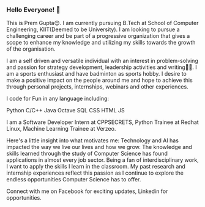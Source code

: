 ### Hello Everyone! 👋

<!--
**premgupta07/premgupta07** is a ✨ _special_ ✨ repository because its `README.md` (this file) appears on your GitHub profile.

Here are some ideas to get you started:

- 🔭 I’m currently working on ...
- 🌱 I’m currently learning ...
- 👯 I’m looking to collaborate on ...
- 🤔 I’m looking for help with ...
- 💬 Ask me about ...
- 📫 How to reach me: ...
- 😄 Pronouns: ...
- ⚡ Fun fact: ...
-->

This is Prem Gupta😊. I am currently pursuing B.Tech at School of Computer Engineering, KIIT(Deemed to be University). I am looking to pursue a challenging career and be part of a progressive organization that gives a scope to enhance my knowledge and utilizing my skills towards the growth of the organisation.

I am a self driven and versatile individual with an interest in problem-solving and passion for strategy development, leadership activities and writing✍🏼. I am a sports enthusiast and have badminton as sports hobby. I desire to make a positive impact on the people around me and hope to achieve this through personal projects, internships, webinars and other experiences.

I code for Fun in any language including:

Python	C/C++	Java	Octave	SQL		CSS		HTML  JS

I am a Software Developer Intern at CPPSECRETS, Python Trainee at Redhat Linux, Machine Learning Trainee at Verzeo.

Here's a little insight into what motivates me:
Technology and AI has impacted the way we live our lives and how we grow. The knowledge and skills learned through the study of Computer Science has found applications in almost every job sector. Being a fan of interdisciplinary work, I want to apply the skills I learn in the classroom. My past research and internship experiences reflect this passion as I continue to explore the endless opportunities Computer Science has to offer.

Connect with me on Facebook for exciting updates, Linkedin for opportunities.
